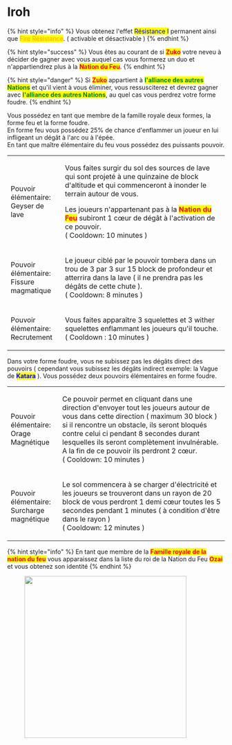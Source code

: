 # Iroh

{% hint style="info" %}
Vous obtenez l'effet <mark style="color:blue;">Résistance I</mark> permanent ainsi que <mark style="color:orange;">Fire Résistance</mark>. ( activable et désactivable )
{% endhint %}

{% hint style="success" %}
Vous êtes au courant de si <mark style="color:red;">**Zuko**</mark> votre neveu à décider de gagner avec vous auquel cas vous formerez un duo et n'appartiendrez plus à la <mark style="color:red;">**Nation du Feu**</mark>.
{% endhint %}

{% hint style="danger" %}
Si <mark style="color:red;">**Zuko**</mark> appartient à <mark style="color:green;">**l'alliance des autres Nations**</mark> et qu'il vient à vous éliminer, vous ressusciterez et devrez gagner avec <mark style="color:green;">**l'alliance des autres Nations**</mark>, au quel cas vous perdrez votre forme foudre.
{% endhint %}

Vous possédez en tant que membre de la famille royale deux formes, la forme feu et la forme foudre.\
En forme feu vous possédez 25% de chance d'enflammer un joueur en lui infligeant un dégât à l'arc ou à l'épée.\
En tant que maître élémentaire du feu vous possédez des puissants pouvoir.

|                                                   |                                                                                                                                                                                                                                                                                                                                                               |
| ------------------------------------------------- | ------------------------------------------------------------------------------------------------------------------------------------------------------------------------------------------------------------------------------------------------------------------------------------------------------------------------------------------------------------- |
| <p>Pouvoir élémentaire:<br>Geyser de lave</p>     | <p>Vous faites surgir du sol des sources de lave qui sont projeté à une quinzaine de block d'altitude et qui commenceront à inonder le terrain autour de vous.</p><p>Les joueurs n'appartenant pas à la <mark style="color:red;"><strong>Nation du Feu</strong></mark> subiront 1 cœur de dégât à l'activation de ce pouvoir.<br>( Cooldown: 10 minutes )</p> |
| <p>Pouvoir élémentaire:<br>Fissure magmatique</p> | <p>Le joueur ciblé par le pouvoir tombera dans un trou de 3 par 3 sur 15 block de profondeur et atterrira dans la lave ( il ne prendra pas les dégâts de cette chute ).<br>( Cooldown: 8 minutes )</p>                                                                                                                                                        |
| <p>Pouvoir élémentaire:<br>Recrutement</p>        | <p>Vous faites apparaître 3 squelettes et 3 wither squelettes enflammant les joueurs qu'il touche.<br>( Cooldown : 10 minutes )</p>                                                                                                                                                                                                                           |

Dans votre forme foudre, vous ne subissez pas les dégâts direct des pouvoirs ( cependant vous subissez les dégâts indirect exemple: la Vague de <mark style="color:blue;">**Katara**</mark> ). Vous possédez deux pouvoirs élémentaires en forme foudre.

|                                                     |                                                                                                                                                                                                                                                                                                                                                                   |
| --------------------------------------------------- | ----------------------------------------------------------------------------------------------------------------------------------------------------------------------------------------------------------------------------------------------------------------------------------------------------------------------------------------------------------------- |
| <p>Pouvoir élémentaire:<br>Orage Magnétique</p>     | <p>Ce pouvoir permet en cliquant dans une direction d'envoyer tout les joueurs autour de vous dans cette direction ( maximum 30 block ) si il rencontre un obstacle, ils seront bloqués contre celui ci pendant 8 secondes durant lesquelles ils seront complètement invulnérable.<br>A la fin de ce pouvoir ils perdront 2 cœur.<br>( Cooldown: 10 minutes )</p> |
| <p>Pouvoir élémentaire:<br>Surcharge magnétique</p> | <p>Le sol commencera à se charger d'électricité et les joueurs se trouveront dans un rayon de 20 block de vous perdront 1 demi cœur toutes les 5 secondes pendant 1 minutes ( à condition d'être dans le rayon )<br>( Cooldown: 12 minutes )</p>                                                                                                                  |

{% hint style="info" %}
En tant que membre de la <mark style="color:red;">**Famille royale de la nation du feu**</mark> vous apparaissez dans la liste du roi de la Nation du Feu <mark style="color:red;">**Ozai**</mark> et vous obtenez son identité
{% endhint %}

<figure><img src="https://th.bing.com/th/id/R.4b69b8e570d6f67efe43e95f749a2d8f?rik=DwLzUd1LlwPYpA&#x26;riu=http%3a%2f%2f2.bp.blogspot.com%2f-meh9xYWWGgY%2fVKMyBg4JzDI%2fAAAAAAAAK4E%2fNqc2L3C9O2o%2fs1600%2firoh.jpg&#x26;ehk=afL4hZEo34LIFMe2%2ft8jr31qmrceGHjZK2x7gIndeaE%3d&#x26;risl=&#x26;pid=ImgRaw&#x26;r=0" alt="" width="375"><figcaption></figcaption></figure>
